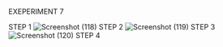 EXEPERIMENT 7


STEP 1
![Screenshot (118)](https://user-images.githubusercontent.com/113325376/217532823-50618393-2b03-4719-aa38-dce0566bfb54.png)
STEP 2
![Screenshot (119)](https://user-images.githubusercontent.com/113325376/217532709-a3846350-0e1a-4dbe-b86a-be78a18951c3.png)
STEP 3
![Screenshot (120)](https://user-images.githubusercontent.com/113325376/217532954-dc5ea544-9918-4755-8640-f56f9151635a.png)
STEP 4


